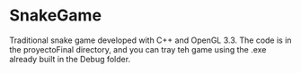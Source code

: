 # SnakeGame
 Traditional snake game developed with C++ and OpenGL 3.3.
 The code is in the proyectoFinal directory, and you can tray teh game using the .exe already built in the Debug folder.
